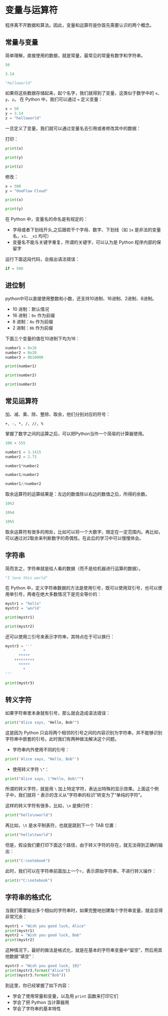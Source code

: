 # 变量与运算符

程序离不开数据和算法。因此，变量和运算符是你首先需要认识的两个概念。


## 常量与变量

简单理解，直接使用的数据，就是常量，最常见的常量有数字和字符串。

```python
50
```

```python
3.14
```

```python
"helloworld"
```

如果将这些数据存储起来，起个名字，我们就得到了变量，这类似于数学中的 `x`、`y`、`z`。
在 Python 中，我们可以通过 `=` 定义变量：

```python
x = 50
y = 3.14
z = "helloworld"
```

一旦定义了变量，我们就可以通过变量名去引用或者修改其中的数据：

打印：

```python
print(x)
```

```python
print(y)
```

```python
print(z)
```

修改：
```python
x = 500
y = "OneFlow Cloud"
```

```python
print(x)
```

```python
print(y)
```

在 Python 中，变量名的命名是有规定的：
- 字母或者下划线开头,之后跟若干个字母、数字、下划线（如 `1x` 是非法的变量名，`x1`、`_x1` 均可）
- 变量名不能与关键字重复，所谓的关键字，可以认为是 Python 程序内部的保留字

运行下面这段代码，会报出语法错误：

```python
if = 500
```


## 进位制

python中可以直接使用整数和小数，还支持10进制、16进制、2进制、8进制。
- 10 进制：默认情况
- 16 进制：`0x` 作为前缀
- 8 进制：`0o` 作为前缀
- 2 进制：`0b` 作为前缀

下面三个变量的值在10进制下均为16：

```python
number1 = 0x10
number2 = 0o20
number3 = 0b10000
```

```python
print(number1)
```

```python
print(number2)
```

```python
print(number3)
```


## 常见运算符

加、减、乘、除、整除、取余，他们分别对应的符号：

```text
+, -, *, /, //, %
```

掌握了数字之间的运算之后，可以把Python当作一个简易的计算器使用。

```python
100 + 555
```

```python
number1 = 3.1415
number2 = 2.73
```

```python
number1*number2
```

```python
number1/number2
```

```python
number1//number2
```

取余运算符的运算结果是：左边的数值除以右边的数值之后，所得的余数。

```python
10%3
```

```python
10%4
```

```python
10%5
```

取余运算符有很多的用处，比如可以将一个大数字，限定在一定范围内。再比如，可以通过对2取余来判断数字的奇偶性。在此后的学习中可以慢慢体会。


## 字符串

简而言之，字符串就是给人看的数据（而不是给机器进行运算的数据）。

```python
"I love this world"
```

在 Python 中，定义字符串数据的方法是使用引号，既可以使用双引号，也可以使用单引号，两者在绝大多数情况下是完全等价的：

```python
mystr1 = "hello"
mystr2 = 'world'
```

```python
print(mystr1)
```

```python
print(mystr2)
```

还可以使用三引号来表示字符串，其特点在于可以换行：

```python
mystr3 = '''
        *
      *****
    *********
      *****
        *
'''
```

```python
print(mystr3)
```


## 转义字符

如果字符串里本身就有引号，那么就会造成语法错误：

```python
print("Alice says, "Hello, Bob"")
```

这是因为 Python 只会将两个相邻的引号之间的内容识别为字符串，并不能够识别字符串中嵌套的引号。此时我们有两种做法解决这个问题。

- 字符串内外使用不同的引号：

```python
print('Alice says, "Hello, Bob"')
```

- 使用转义字符 `\"`：

```python
print("Alice says, \"Hello, Bob\"")
```

所谓的转义字符，就是用 `\` 加上特定字符，表达出特殊的显示效果。上面这个例子中，我们就将 `"` 表示的含义从“字符串的标识”转变为了“单纯的字符”。

这样的转义字符有很多，比如，`\n` 是换行符：

```python
print("hello\nworld")
```

再比如，`\t` 是水平制表符，也就是跳到下一个 TAB 位置：

```python
print("hello\tworld")
```

但是，假设我们要打印下面这个路径，由于转义字符的存在，就无法得到正确的输出：

```python
print("C:\notebook")
```

此时，我们可以在字符串前面加上一个`r`，表示原始字符串，不进行转义操作：

```python
print(r"C:\notebook")
```


## 字符串的格式化

当我们需要输出多个相似的字符串时，如果完整地创建每个字符串变量，就会显得非常冗余：

```python
mystr1 = "Wish you good luck, Alice"
print(mystr1)
mystr2 = "Wish you good luck, Bob"
print(mystr2)
```

这种情况下，最好的做法是格式化，就是在基本的字符串变量中“留空”，然后用其他数据“填空”：

```python
mystr3 = "Wish you good luck, {0}"
print(mystr3.format("Alice"))
print(mystr3.format("Bob"))
```

到这里，你已经掌握了如下内容：
- 学会了使用常量和变量，以及用 `print` 函数来打印它们
- 学会了把 Python 当计算器用
- 学会了字符串的基本特性